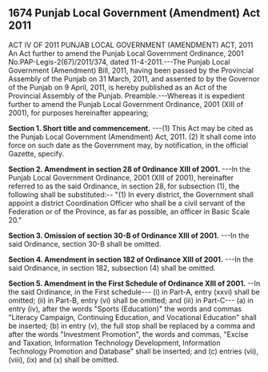 ## 1674 Punjab Local Government (Amendment) Act 2011
 
ACT IV OF 2011
PUNJAB LOCAL GOVERNMENT (AMENDMENT) ACT, 2011
An Act further to amend the Punjab Local
Government Ordinance, 2001
No.PAP-Legis-2(67)/2011/374, dated 11-4-2011.---The Punjab Local Government (Amendment) Bill, 2011, having been passed by the Provincial Assembly of the Punjab on 31 March, 2011, and assented to by the Governor of the Punjab on 9 April, 2011, is hereby published as an Act of the Provincial Assembly of the Punjab.
Preamble.---Whereas it is expedient further to amend the Punjab Local Government Ordinance, 2001 (XIII of 2001), for purposes hereinafter appearing;

**Section 1. Short title and commencement.**
---(1) This Act may be cited as the Punjab Local Government (Amendment) Act, 2011.
   (2) It shall come into force on such date as the Government may, by notification, in the official Gazette, specify.

 

**Section 2. Amendment in section 28 of Ordinance XIII of 2001.**
---In the Punjab Local Government Ordinance, 2001 (XIII of 2001), hereinafter referred to as the said Ordinance, in section 28, for subsection (1), the following shall be substituted:--
   "(1) In every district, the Government shall appoint a district Coordination Officer who shall be a civil servant of the Federation or of the Province, as far as possible, an officer in Basic Scale 20."

 

**Section 3. Omission of section 30-B of Ordinance XIII of 2001.**
---In the said Ordinance, section 30-B shall be omitted.

 

**Section 4. Amendment in section 182 of Ordinance XIII of 2001.**
---In the said Ordinance, in section 182, subsection (4) shall be omitted.

 

**Section 5. Amendment in the First Schedule of Ordinance XIII of 2001.**
--In the said Ordinance, in the First schedule---
   (i) in Part-A, entry (xxvi) shall be omitted;
   (ii) in Part-B, entry (vi) shall be omitted; and
   (iii) in Part-C---
   (a) in entry (iv), after the words "Sports (Education)" the words and commas "Literacy Campaign, Continuing Education, and Vocational Education" shall be inserted;
   (b) in entry (v), the full stop shall be replaced by a comma and after the words "Investment Promotion", the words and commas, "Excise and Taxation, Information Technology Development, Information Technology Promotion and Database" shall be inserted; and
   (c) entries (vii), (viii), (ix) and (x) shall be omitted.

